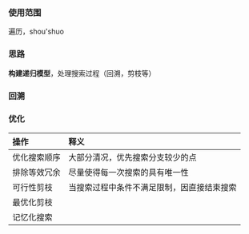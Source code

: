 ### 使用范围

遍历，shou'shuo

### 思路
	
**构建递归模型**，处理搜索过程（回溯，剪枝等）


### 回溯





### 优化 
|   操作   | 释义    |
|:-----|:-----|
|   优化搜索顺序   | 大部分清况，优先搜索分支较少的点     |
|   排除等效冗余    | 尽量使得每一次搜索的具有唯一性     |
|   可行性剪枝   |  当搜索过程中条件不满足限制，因直接结束搜索    |
|   最优化剪枝  |        |
|    记忆化搜索  |      |







